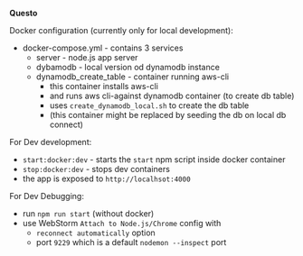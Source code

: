 **Questo**

Docker configuration (currently only for local development):
- docker-compose.yml - contains 3 services
  - server - node.js app server
  - dybamodb - local version od dynamodb instance
  - dynamodb_create_table - container running aws-cli
    - this container installs aws-cli
    - and runs aws cli-against dynamodb container (to create db table)
    - uses `create_dynamodb_local.sh` to create the db table
    - (this container might be replaced by seeding the db on local db connect)
    
For Dev development:
- `start:docker:dev` - starts the `start` npm script inside docker container
- `stop:docker:dev` - stops dev containers
- the app is exposed to `http://localhsot:4000`

For Dev Debugging:
- run `npm run start` (without docker)
- use WebStorm `Attach to Node.js/Chrome` config with
  - `reconnect automatically` option
  - port `9229` which is a default `nodemon --inspect` port
